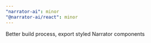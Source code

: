 ```yaml
---
"narrator-ai": minor
"@narrator-ai/react": minor
---
```


Better build process, export styled Narrator components

